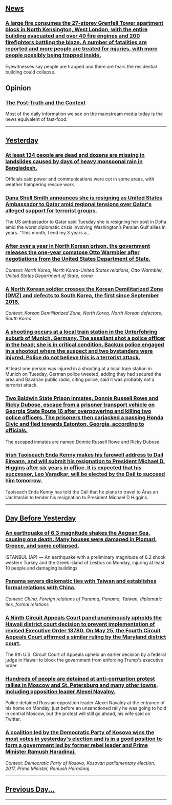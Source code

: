 ## [News](/news/2017/06/14/index.md)

### [A large fire consumes the 27-storey Grenfell Tower apartment block in North Kensington, West London, with the entire building evacuated and over 40 fire engines and 200 firefighters battling the blaze. A number of fatalities are reported and more people are treated for injuries, with more people possibly being trapped inside. ](/news/2017/06/14/a-large-fire-consumes-the-27-storey-grenfell-tower-apartment-block-in-north-kensington-west-london-with-the-entire-building-evacuated-and.md)
Eyewitnesses say people are trapped and there are fears the residential building could collapse.

## Opinion
### [The Post-Truth and the Context](/opinion/2017/04/4/the-post-truth-and-the-context/index.md)
Most of the daily information we see on the mainstream media today is the news equivalent of fast-food.

---

## [Yesterday](/news/2017/06/13/index.md)

### [At least 134 people are dead and dozens are missing in landslides caused by days of heavy monsoonal rain in Bangladesh. ](/news/2017/06/13/at-least-134-people-are-dead-and-dozens-are-missing-in-landslides-caused-by-days-of-heavy-monsoonal-rain-in-bangladesh.md)
Officials said power and communications were cut in some areas, with weather hampering rescue work.

### [Dana Shell Smith announces she is resigning as United States Ambassador to Qatar amid regional tensions over Qatar's alleged support for terrorist groups. ](/news/2017/06/13/dana-shell-smith-announces-she-is-resigning-as-united-states-ambassador-to-qatar-amid-regional-tensions-over-qatar-s-alleged-support-for-ter.md)
The US ambassador to Qatar said Tuesday she is resigning her post in Doha amid the worst diplomatic crisis involving Washington’s Persian Gulf allies in years. &#8220;This month, I end my 3 years a…

### [After over a year in North Korean prison, the government releases the one-year comatose Otto Warmbier after negotiations from the United States Department of State. ](/news/2017/06/13/after-over-a-year-in-north-korean-prison-the-government-releases-the-one-year-comatose-otto-warmbier-after-negotiations-from-the-united-sta.md)
_Context: North Korea, North Korea-United States relations, Otto Warmbier, United States Department of State, coma_

### [A North Korean soldier crosses the Korean Demilitarized Zone (DMZ) and defects to South Korea, the first since September 2016. ](/news/2017/06/13/a-north-korean-soldier-crosses-the-korean-demilitarized-zone-dmz-and-defects-to-south-korea-the-first-since-september-2016.md)
_Context: Korean Demilitarized Zone, North Korea, North Korean defectors, South Korea_

### [A shooting occurs at a local train station in the Unterfohring suburb of Munich, Germany. The assailant shot a police officer in the head; she is in critical condition. Backup police engaged in a shootout where the suspect and two bystanders were injured. Police do not believe this is a terrorist attack. ](/news/2017/06/13/a-shooting-occurs-at-a-local-train-station-in-the-unterfaphring-suburb-of-munich-germany-the-assailant-shot-a-police-officer-in-the-head.md)
At least one person was injured in a shooting at a local train station in Munich on Tuesday, German police tweeted, adding they had secured the area and Bavarian public radio, citing police, said it was probably not a terrorist attack.

### [Two Baldwin State Prison inmates, Donnie Russell Rowe and Ricky Dubose, escape from a prisoner transport vehicle on Georgia State Route 16 after overpowering and killing two police officers. The prisoners then carjacked a passing Honda Civic and fled towards Eatonton, Georgia, according to officials. ](/news/2017/06/13/two-baldwin-state-prison-inmates-donnie-russell-rowe-and-ricky-dubose-escape-from-a-prisoner-transport-vehicle-on-georgia-state-route-16-a.md)
The escaped inmates are named Donnie Russell Rowe and Ricky Dubose.

### [Irish Taoiseach Enda Kenny makes his farewell address to Dail Eireann, and will submit his resignation to President Michael D. Higgins after six years in office. It is expected that his successor, Leo Varadkar, will be elected by the Dail to succeed him tomorrow. ](/news/2017/06/13/irish-taoiseach-enda-kenny-makes-his-farewell-address-to-da-il-aireann-and-will-submit-his-resignation-to-president-michael-d-higgins-aft.md)
Taoiseach Enda Kenny has told the Dáil that he plans to travel to Áras an Uachtaráin to tender his resignation to President Michael D Higgins.

---

## [Day Before Yesterday](/news/2017/06/12/index.md)

### [An earthquake of 6.3 magnitude shakes the Aegean Sea, causing one death. Many houses were damaged in Plomari, Greece, and some collapsed. ](/news/2017/06/12/an-earthquake-of-6-3-magnitude-shakes-the-aegean-sea-causing-one-death-many-houses-were-damaged-in-plomari-greece-and-some-collapsed.md)
 ISTANBUL (AP) — An earthquake with a preliminary magnitude of 6.2 shook western Turkey and the Greek island of Lesbos on Monday, injuring at least 10 people and damaging buildings

### [Panama severs diplomatic ties with Taiwan and establishes formal relations with China. ](/news/2017/06/12/panama-severs-diplomatic-ties-with-taiwan-and-establishes-formal-relations-with-china.md)
_Context: China, Foreign relations of Panama, Panama, Taiwan, diplomatic ties, formal relations_

### [A Ninth Circuit Appeals Court panel unanimously upholds the Hawaii district court decision to prevent implementation of revised Executive Order 13780. On May 25, the Fourth Circuit Appeals Court affirmed a similar ruling by the Maryland district court. ](/news/2017/06/12/a-ninth-circuit-appeals-court-panel-unanimously-upholds-the-hawaii-district-court-decision-to-prevent-implementation-of-revised-executive-or.md)
The 9th U.S. Circuit Court of Appeals upheld an earlier decision by a federal judge in Hawaii to block the government from enforcing Trump&#x27;s executive order.

### [Hundreds of people are detained at anti-corruption protest rallies in Moscow and St. Petersburg and many other towns, including opposition leader Alexei Navalny. ](/news/2017/06/12/hundreds-of-people-are-detained-at-anti-corruption-protest-rallies-in-moscow-and-st-petersburg-and-many-other-towns-including-opposition-l.md)
Police detained Russian opposition leader Alexei Navalny at the entrance of his home on Monday, just before an unsanctioned rally he was going to hold in central Moscow, but the protest will still go ahead, his wife said on Twitter.

### [A coalition led by the Democratic Party of Kosovo wins the most votes in yesterday's election and is in a good position to form a government led by former rebel leader and Prime Minister Ramush Haradinaj. ](/news/2017/06/12/a-coalition-led-by-the-democratic-party-of-kosovo-wins-the-most-votes-in-yesterday-s-election-and-is-in-a-good-position-to-form-a-government.md)
_Context: Democratic Party of Kosovo, Kosovan parliamentary election, 2017, Prime Minister, Ramush Haradinaj_

---

## [Previous Day...](/news/2017/06/11/index.md)

---

